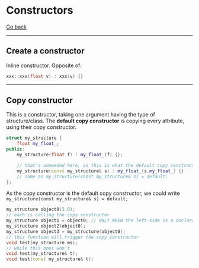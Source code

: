 # Constructors

[Go back](../index.md#structures-and-classes)

<hr class="sr">

## Create a constructor

Inline constructor. Opposite of:

```cpp
xxx::xxx(float v) : xxx(v) {}
```

<hr class="sr">

## Copy constructor

This is a constructor, taking one argument having the type of structure/class. The **default copy constructor** is copying every attribute, using their copy constructor.

```cpp
struct my_structure {
    float my_float_;
public:
    my_structure(float f) : my_float_(f) {};

    // that's unneeded here, as this is what the default copy constructor is doing
    my_structure(const my_structure& s) : my_float_(s.my_float_) {}
    // same as my_structure(const my_structure& s) = default;
};
```

As the copy constructor is the default copy constructor, we could write `my_structure(const my_structure& s) = default;`

```cpp
my_structure object0(3.0);
// each is calling the copy constructor
my_structure object1 = object0; // ONLY WHEN the left-side is a declaration
my_structure object2(object0);
my_structure object3 = my_structure(object0);
// this function will trigger the copy constructor
void test(my_structure ms);
// while this ones won't
void test(my_structure& t);
void test(const my_structure& t);
```